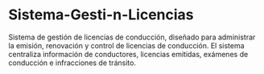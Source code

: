 # Sistema-Gesti-n-Licencias
Sistema de gestión de licencias de conducción, diseñado para administrar la emisión, renovación y control de licencias de conducción. El sistema centraliza información de conductores, licencias emitidas, exámenes de conducción e infracciones de tránsito.

